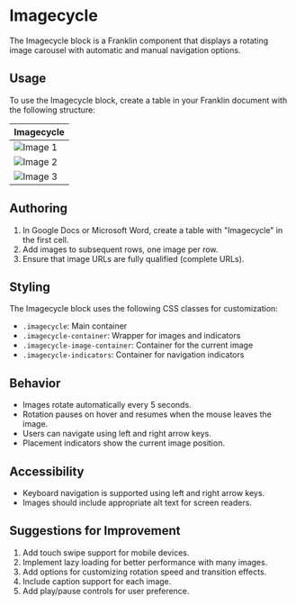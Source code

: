 # Imagecycle

The Imagecycle block is a Franklin component that displays a rotating image carousel with automatic and manual navigation options.

## Usage

To use the Imagecycle block, create a table in your Franklin document with the following structure:

| Imagecycle |
|------------|
| ![Image 1](https://example.com/image1.jpg) |
| ![Image 2](https://example.com/image2.jpg) |
| ![Image 3](https://example.com/image3.jpg) |

## Authoring

1. In Google Docs or Microsoft Word, create a table with "Imagecycle" in the first cell.
2. Add images to subsequent rows, one image per row.
3. Ensure that image URLs are fully qualified (complete URLs).

## Styling

The Imagecycle block uses the following CSS classes for customization:
- `.imagecycle`: Main container
- `.imagecycle-container`: Wrapper for images and indicators
- `.imagecycle-image-container`: Container for the current image
- `.imagecycle-indicators`: Container for navigation indicators

## Behavior

- Images rotate automatically every 5 seconds.
- Rotation pauses on hover and resumes when the mouse leaves the image.
- Users can navigate using left and right arrow keys.
- Placement indicators show the current image position.

## Accessibility

- Keyboard navigation is supported using left and right arrow keys.
- Images should include appropriate alt text for screen readers.

## Suggestions for Improvement

1. Add touch swipe support for mobile devices.
2. Implement lazy loading for better performance with many images.
3. Add options for customizing rotation speed and transition effects.
4. Include caption support for each image.
5. Add play/pause controls for user preference.